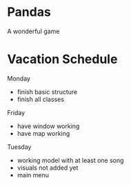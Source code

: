 Pandas
======

A wonderful game


Vacation Schedule
=================
Monday
- finish basic structure
- finish all classes

Friday
- have window working
- have map working

Tuesday
- working model with at least one song
- visuals not added yet
- main menu